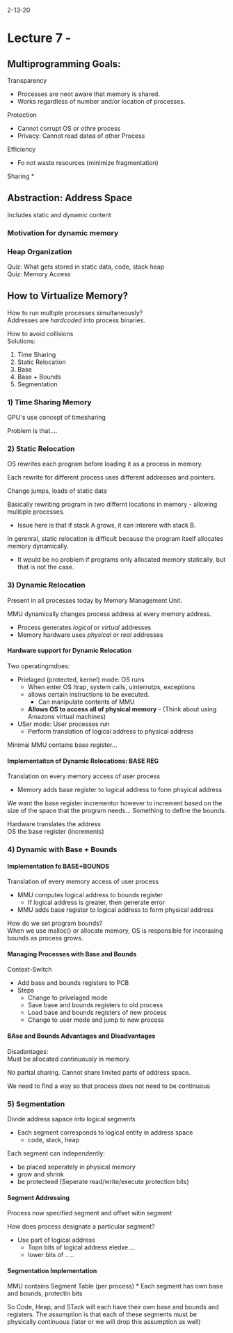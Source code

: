2-13-20
# Lecture 7 - 

## Multiprogramming Goals:
Transparency
* Processes are neot aware that memory is shared.
* Works regardless of number and/or location of processes.

Protection
* Cannot corrupt OS or othre process
* Privacy: Cannot read datea of other Process 

Efficiency
* Fo not waste resources (minimize fragmentation)

Sharing
* 

## Abstraction: Address Space
Includes static and dynamic content

### Motivation for dynamic memory

### Heap Organization
Quiz: What gets stored in static data, code, stack heap<br>
Quiz: Memory Access<br>

## How to Virtualize Memory?
How to run multiple processes simultaneously?<br>
Addresses are *hardcoded* into process binaries.

How to avoid collisions<br>
Solutions:
1. Time Sharing
2. Static Relocation
3. Base
4. Base + Bounds
5. Segmentation

### 1) Time Sharing Memory
GPU's use concept of timesharing<br>

Problem is that....

### 2) Static Relocation
OS rewrites each program before loading it as a process in memory.

Each rewrite for different process uses different addresses and pointers.

Change jumps, loads of static data

Basically rewriting program in two differnt locations in memory - allowing mulitiple processes.
* Issue here is that if stack A grows, it can interere with stack B.

In gerenral, static relocation is difficult because the program itself allocates memory dynamically.
* It wpuld be no problem if programs only allocated memory statically, but that is not the case.

### 3) Dynamic Relocation
Present in all processes today by Memory Management Unit.

MMU dynamically changes process address at every memory address.
* Process generates *logical* or *virtual* addresses
* Memory hardware uses *physical* or *real* addresses

#### Hardware support for Dynamic Relocation
Two operatingmdoes:
* Prielaged (protected, kernel) mode: OS runs
    * When enter OS Itrap, system calls, uinterrutps, exceptions
    * allows certain instructions to be executed.
        * Can manipulate contents of MMU
    * **Allows OS to access all of physical memory** - (Think about using Amazons virtual machines)
 * USer mode: User processes run
    * Perform translation of logical address to physical address

Minimal MMU contains base register...

#### Implementaiton of Dynamic Relocations: BASE REG
Translation on every memory access of user process
* Memory adds base register to logical address to form phsyical address

We want the base register incrementor however to increment based on the size of the space that the program needs... Something to define the bounds.

Hardware translates the address<br>
OS <something> the base register (increments)

### 4) Dynamic with Base + Bounds
#### Implementation fo BASE+BOUNDS
Translation of every memory access of user process
* MMU computes logical address to bounds register
    * If logical address is greater, then generate error
* MMU adds base register to logical address to form physical address

How do we set program bounds?<br>
When we use malloc() or allocate memory, OS is responsible for incerasing bounds as process grows.

#### Managing Processes with Base and Bounds
Context-Switch
* Add base and bounds registers to PCB
* Steps
    * Change to privelaged mode
    * Save base and bounds registers to old process
    * Load base and bounds registers of new process
    * Change to user mode and jump to new process

#### BAse and Bounds Advantages and Disadvantages
Disadantages:<br>
Must be allocated continuously in memory.

No partial sharing. Cannot share limited parts of address space.

We need to find a way so that process does not need to be continuous

### 5) Segmentation
Divide address sapace into logical segments
* Each segment corresponds to logical entity in address space
    * code, stack, heap

Each segment can independently:
* be placed seperately in physical memory
* grow and shrink
* be protecteed (Seperate read/write/execute protection bits)

#### Segment Addressing
Process now specified segment and offset witin segment

How does process designate a particular segment?
* Use part of logical address
    * Topn bits of logical address eledxe....
    * lower bits of .....

#### Segmentation Implementation
MMU contains Segment Table (per process)
    * Each segment has own base and bounds, protectin bits

So Code, Heap, and STack will each have their own base and bounds and registers. The assumption is that each of these segments must be physically continuous (later or we will drop this assumption as well)

